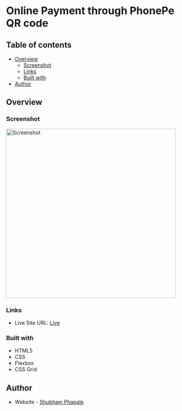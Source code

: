# Online Payment through PhonePe QR code

## Table of contents

- [Overview](#overview)
  - [Screenshot](#screenshot)
  - [Links](#links)
  - [Built with](#built-with)
- [Author](#author)

## Overview

### Screenshot

<img width="462" alt="Screenshot" src="https://github.com/ShubhamPhapale/phonepe-qr-pay/assets/94707673/40f97bb9-5cab-4f46-8953-e1240f17ac44">

### Links

- Live Site URL: [Live](https://shubhamphapale.github.io/phonepe-qr-pay/)

### Built with

- HTML5
- CSS
- Flexbox
- CSS Grid

## Author

- Website - [Shubham Phapale](https://linkedin.com/in/shubham-phapale-24344a227)
